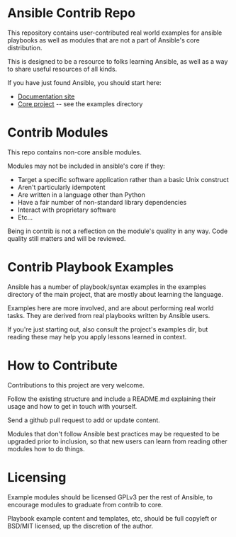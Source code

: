 Ansible Contrib Repo
====================

This repository contains user-contributed real world examples for ansible playbooks as well as modules that
are not a part of Ansible's core distribution.

This is designed to be a resource to folks learning Ansible, as well as a way to share useful resources
of all kinds.

If you have just found Ansible, you should start here:

   * [Documentation site](http://ansible.github.com)
   * [Core project](https://github.com/ansible/ansible) -- see the examples directory

Contrib Modules
===============

This repo contains non-core ansible modules.

Modules may not be included in ansible's core if they:

   * Target a specific software application rather than a basic Unix construct
   * Aren't particularly idempotent
   * Are written in a language other than Python
   * Have a fair number of non-standard library dependencies
   * Interact with proprietary software
   * Etc...

Being in contrib is not a reflection on the module's quality in any way.  Code
quality still matters and will be reviewed.

Contrib Playbook Examples
======================

Ansible has a number of playbook/syntax examples in the examples directory
of the main project, that are mostly about learning the language.

Examples here are more involved, and are about performing real world tasks.
They are derived from real playbooks written by Ansible users.

If you're just starting out, also consult the project's examples dir, but reading
these may help you apply lessons learned in context.

How to Contribute
=================

Contributions to this project are very welcome.

Follow the existing structure and include a README.md explaining
their usage and how to get in touch with yourself.

Send a github pull request to add or update content.

Modules that don't follow Ansible best practices may be requested to be upgraded prior
to inclusion, so that new users can learn from reading other modules how to do things.

Licensing
=========

Example modules should be licensed GPLv3 per the rest of Ansible, to encourage modules
to graduate from contrib to core.

Playbook example content and templates, etc, should be full copyleft or
BSD/MIT licensed, up the discretion of the author.


